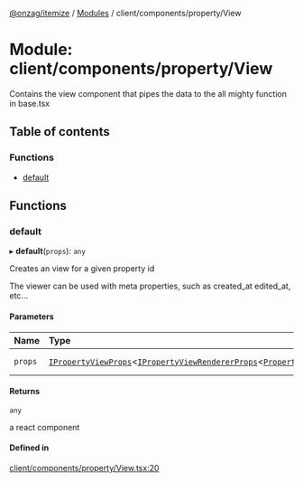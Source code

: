 [@onzag/itemize](../README.md) / [Modules](../modules.md) / client/components/property/View

# Module: client/components/property/View

Contains the view component that pipes the data to the all mighty function
in base.tsx

## Table of contents

### Functions

- [default](client_components_property_View.md#default)

## Functions

### default

▸ **default**(`props`): `any`

Creates an view for a given property id

The viewer can be used with meta properties, such as created_at edited_at, etc...

#### Parameters

| Name | Type | Description |
| :------ | :------ | :------ |
| `props` | [`IPropertyViewProps`](../interfaces/client_components_property_base.IPropertyViewProps.md)<[`IPropertyViewRendererProps`](../interfaces/client_internal_components_PropertyView.IPropertyViewRendererProps.md)<[`PropertyDefinitionSupportedType`](base_Root_Module_ItemDefinition_PropertyDefinition_types.md#propertydefinitionsupportedtype)\>\> | the props for the view |

#### Returns

`any`

a react component

#### Defined in

[client/components/property/View.tsx:20](https://github.com/onzag/itemize/blob/a24376ed/client/components/property/View.tsx#L20)
